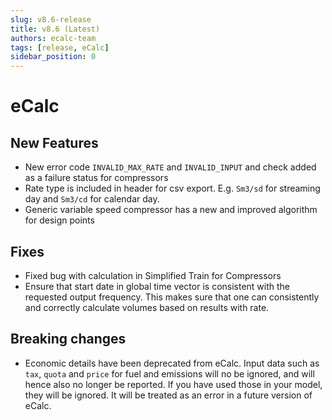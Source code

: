 ```yaml
---
slug: v8.6-release
title: v8.6 (Latest)
authors: ecalc-team
tags: [release, eCalc]
sidebar_position: 0
---
```


# eCalc



## New Features

- New error code `INVALID_MAX_RATE` and `INVALID_INPUT` and check added as a failure status for compressors
- Rate type is included in header for csv export. E.g. `Sm3/sd` for streaming day and `Sm3/cd` for calendar day.
- Generic variable speed compressor has a new and improved algorithm for design points


## Fixes

- Fixed bug with calculation in Simplified Train for Compressors
- Ensure that start date in global time vector is consistent with the requested output frequency. This makes sure that one can consistently and correctly calculate volumes based on results with rate. 

## Breaking changes

- Economic details have been deprecated from eCalc. Input data such as `tax`, `quota` and `price` for fuel and emissions will no be ignored, and will hence also no longer be reported. If you have used those in your model, they will be ignored. It will be treated as an error in a future version of eCalc.
